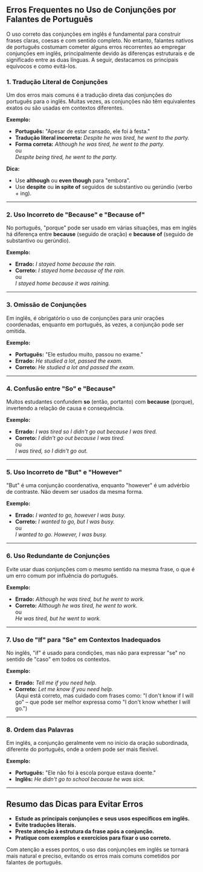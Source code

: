 
## Erros Frequentes no Uso de Conjunções por Falantes de Português

O uso correto das conjunções em inglês é fundamental para construir frases claras, coesas e com sentido completo. No entanto, falantes nativos de português costumam cometer alguns erros recorrentes ao empregar conjunções em inglês, principalmente devido às diferenças estruturais e de significado entre as duas línguas. A seguir, destacamos os principais equívocos e como evitá-los.

### 1. Tradução Literal de Conjunções

Um dos erros mais comuns é a tradução direta das conjunções do português para o inglês. Muitas vezes, as conjunções não têm equivalentes exatos ou são usadas em contextos diferentes.

**Exemplo:**
- **Português:** "Apesar de estar cansado, ele foi à festa."
- **Tradução literal incorreta:** *Despite he was tired, he went to the party.*
- **Forma correta:** *Although he was tired, he went to the party.*  
  ou  
  *Despite being tired, he went to the party.*

**Dica:**  
- Use **although** ou **even though** para "embora".
- Use **despite** ou **in spite of** seguidos de substantivo ou gerúndio (verbo + ing).

---

### 2. Uso Incorreto de "Because" e "Because of"

No português, "porque" pode ser usado em várias situações, mas em inglês há diferença entre **because** (seguido de oração) e **because of** (seguido de substantivo ou gerúndio).

**Exemplo:**
- **Errado:** *I stayed home because the rain.*
- **Correto:** *I stayed home because of the rain.*  
  ou  
  *I stayed home because it was raining.*

---

### 3. Omissão de Conjunções

Em inglês, é obrigatório o uso de conjunções para unir orações coordenadas, enquanto em português, às vezes, a conjunção pode ser omitida.

**Exemplo:**
- **Português:** "Ele estudou muito, passou no exame."
- **Errado:** *He studied a lot, passed the exam.*
- **Correto:** *He studied a lot and passed the exam.*

---

### 4. Confusão entre "So" e "Because"

Muitos estudantes confundem **so** (então, portanto) com **because** (porque), invertendo a relação de causa e consequência.

**Exemplo:**
- **Errado:** *I was tired so I didn't go out because I was tired.*
- **Correto:** *I didn't go out because I was tired.*  
  ou  
  *I was tired, so I didn't go out.*

---

### 5. Uso Incorreto de "But" e "However"

"But" é uma conjunção coordenativa, enquanto "however" é um advérbio de contraste. Não devem ser usados da mesma forma.

**Exemplo:**
- **Errado:** *I wanted to go, however I was busy.*
- **Correto:** *I wanted to go, but I was busy.*  
  ou  
  *I wanted to go. However, I was busy.*

---

### 6. Uso Redundante de Conjunções

Evite usar duas conjunções com o mesmo sentido na mesma frase, o que é um erro comum por influência do português.

**Exemplo:**
- **Errado:** *Although he was tired, but he went to work.*
- **Correto:** *Although he was tired, he went to work.*  
  ou  
  *He was tired, but he went to work.*

---

### 7. Uso de "If" para "Se" em Contextos Inadequados

No inglês, "if" é usado para condições, mas não para expressar "se" no sentido de "caso" em todos os contextos.

**Exemplo:**
- **Errado:** *Tell me if you need help.*
- **Correto:** *Let me know if you need help.*  
  (Aqui está correto, mas cuidado com frases como: "I don't know if I will go" – que pode ser melhor expressa como "I don't know whether I will go.")

---

### 8. Ordem das Palavras

Em inglês, a conjunção geralmente vem no início da oração subordinada, diferente do português, onde a ordem pode ser mais flexível.

**Exemplo:**
- **Português:** "Ele não foi à escola porque estava doente."
- **Inglês:** *He didn't go to school because he was sick.*

---

## Resumo das Dicas para Evitar Erros

- **Estude as principais conjunções e seus usos específicos em inglês.**
- **Evite traduções literais.**
- **Preste atenção à estrutura da frase após a conjunção.**
- **Pratique com exemplos e exercícios para fixar o uso correto.**

Com atenção a esses pontos, o uso das conjunções em inglês se tornará mais natural e preciso, evitando os erros mais comuns cometidos por falantes de português.
```
